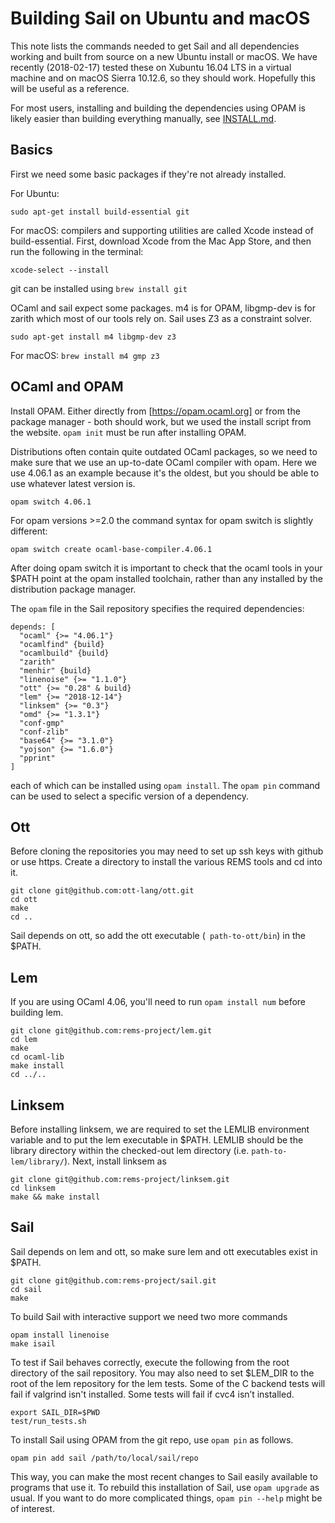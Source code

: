 Building Sail on Ubuntu and macOS
=========================

This note lists the commands needed to get Sail and all dependencies
working and built from source on a new Ubuntu install or macOS. We
have recently (2018-02-17) tested these on Xubuntu 16.04 LTS in a
virtual machine and on macOS Sierra 10.12.6, so they should
work. Hopefully this will be useful as a reference.

For most users, installing and building the dependencies using OPAM is
likely easier than building everything manually, see [INSTALL.md](INSTALL.md).

Basics
------

First we need some basic packages if they're not already installed.

For Ubuntu:
```
sudo apt-get install build-essential git
```

For macOS: compilers and supporting utilities are called Xcode instead of build-essential. First, download Xcode from the Mac App Store, and then run the following in the terminal:
```
xcode-select --install
```
git can be installed using ```brew install git```

OCaml and sail expect some packages. m4 is for OPAM, libgmp-dev is for
zarith which most of our tools rely on. Sail uses Z3 as a constraint
solver.
```
sudo apt-get install m4 libgmp-dev z3
```
For macOS: ```brew install m4 gmp z3``` 

OCaml and OPAM
--------------

Install OPAM. Either directly from [https://opam.ocaml.org] or from
the package manager - both should work, but we used the install script
from the website. ```opam init``` must be run after installing OPAM.

Distributions often contain quite outdated OCaml packages, so we need to make sure that we use an up-to-date OCaml compiler with opam. Here we use 4.06.1 as an example because it's the oldest, but you should be able to use whatever latest version is.
```
opam switch 4.06.1
```
For opam versions >=2.0 the command syntax for opam switch is slightly different:
```
opam switch create ocaml-base-compiler.4.06.1
```
After doing opam switch it is important to check that the ocaml tools in your $PATH point at the opam installed toolchain, rather than any installed by the distribution package manager.

The `opam` file in the Sail repository specifies the required dependencies:
```
depends: [
  "ocaml" {>= "4.06.1"}
  "ocamlfind" {build} 
  "ocamlbuild" {build}
  "zarith"
  "menhir" {build}
  "linenoise" {>= "1.1.0"}
  "ott" {>= "0.28" & build}
  "lem" {>= "2018-12-14"}
  "linksem" {>= "0.3"}
  "omd" {>= "1.3.1"}
  "conf-gmp"
  "conf-zlib"
  "base64" {>= "3.1.0"}
  "yojson" {>= "1.6.0"}
  "pprint"
]
```
each of which can be installed using `opam install`. The `opam pin` command can be used to select a specific version of a dependency.

Ott
---

Before cloning the repositories you may need to set up ssh keys with
github or use https. Create a directory to install the various REMS
tools and cd into it.
```
git clone git@github.com:ott-lang/ott.git
cd ott
make
cd ..
```
Sail depends on ott, so add the ott executable (``` path-to-ott/bin```) in the $PATH.


Lem
---

If you are using OCaml 4.06, you'll need to run `opam install num` before building lem.

```
git clone git@github.com:rems-project/lem.git
cd lem
make
cd ocaml-lib
make install
cd ../..
```

Linksem
-------

Before installing linksem, we are required to set the LEMLIB environment variable and to put the lem executable in $PATH. LEMLIB should be the library directory within the checked-out lem directory (i.e. ```path-to-lem/library/```). Next, install linksem as

```
git clone git@github.com:rems-project/linksem.git
cd linksem
make && make install
```

Sail
----

Sail depends on lem and ott, so make sure lem and ott executables
exist in $PATH.
```
git clone git@github.com:rems-project/sail.git
cd sail
make
```
To build Sail with interactive support we need two more commands
```
opam install linenoise
make isail
```
To test if Sail behaves correctly, execute the following from the
root directory of the sail repository. You may also need to set
$LEM_DIR to the root of the lem repository for the lem tests. Some of
the C backend tests will fail if valgrind isn't installed. Some tests will
fail if cvc4 isn’t installed.
```
export SAIL_DIR=$PWD
test/run_tests.sh
```

To install Sail using OPAM from the git repo, use `opam pin` as follows.
```
opam pin add sail /path/to/local/sail/repo
```
This way, you can make the most recent changes to Sail easily available to programs
that use it. To rebuild this installation of Sail, use `opam upgrade` as usual.
If you want to do more complicated things, `opam pin --help` might be of
interest.
